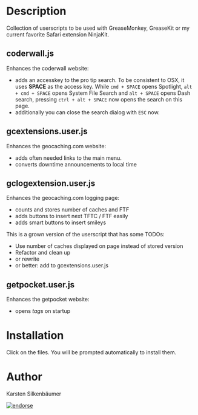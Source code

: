Description
===

Collection of userscripts to be used with GreaseMonkey, GreaseKit or my current favorite Safari extension NinjaKit.

## coderwall.js

Enhances the coderwall website:
* adds an accesskey to the pro tip search.
  To be consistent to OSX, it uses **SPACE** as the access key.
  While `cmd + SPACE` opens Spotlight,
  `alt + cmd + SPACE` opens System File Search and
  `alt + SPACE` opens Dash search,
  pressing `ctrl + alt + SPACE` now opens the search on this page.
* additionally you can close the search dialog with `ESC` now.

## gcextensions.user.js

Enhances the geocaching.com website:
* adds often needed links to the main menu.
* converts downtime announcements to local time

## gclogextension.user.js

Enhances the geocaching.com logging page:
* counts and stores number of caches and FTF
* adds buttons to insert next TFTC / FTF easily
* adds smart buttons to insert smileys

This is a grown version of the userscript that has some TODOs:
* Use number of caches displayed on page instead of stored version
* Refactor and clean up
* or rewrite
* or better: add to gcextensions.user.js

## getpocket.user.js

Enhances the getpocket website:
* opens _tags_ on startup

Installation
===

Click on the files. You will be prompted automatically to install them.

Author
===
Karsten Silkenbäumer

[![endorse](http://api.coderwall.com/ksi/endorsecount.png)](http://coderwall.com/ksi)
